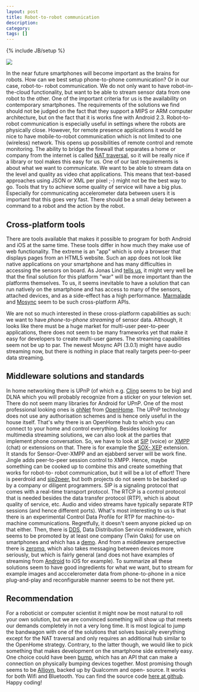 ```yaml
---
layout: post
title: Robot-to-robot communication
description: 
category: 
tags: []
---
```

{% include JB/setup %}

![](\[$dl-reference=/groups/10157/portlets/20/file-entries/23056/1.0.xml$\])

In
the near future smartphones will become important as the brains for robots.
How can we best setup phone-to-phone communication? Or in our case, robot-to-
robot communication. We do not only want to have robot-in-the-cloud
functionality, but want to be able to stream sensor data from one robot to the
other. One of the important criteria for us is the availability on
contemporary smartphones. The requirements of the solutions we find should not
be judged on the fact that they support a MIPS or ARM computer architecture,
but on the fact that it is works fine with Android 2.3. Robot-to-robot
communication is especially useful in settings where the robots are physically
close. However, for remote presence applications it would be nice to have
mobile-to-robot communication which is not limited to one (wireless) network.
This opens up possibilities of remote control and remote monitoring. The
ability to bridge the firewall that separates a home or company from the
internet is called [NAT traversal](http://en.wikipedia.org/wiki/NAT_traversal), so it will be really
nice if a library or tool makes this easy for us. One of our last requirements
is about what we want to communicate. We want to be able to stream data on the
level and quality as video chat applications. This means that text-based
approaches using JSON or XML per pixel ;-) might not be the best way to go.
Tools that try to achieve some quality of service will have a big plus.
Especially for communicating accelerometer data between users it is important
that this goes very fast. There should be a small delay between a command to a
robot and the action by the robot.

##  Cross-platform tools

There are tools available that makes it possible to program for both Android
and iOS at the same time. These tools differ in how much they make use of web
functionality. The extreme is an "app" which is only a browser that displays
pages from an HTML5 website. Such an app does not look like native
applications on your smartphone and has many difficulties in accessing the
sensors on board. As Jonas Lind [tells us](http://www.visionmobile.com/blog/2011/06/platform-x-how-cross-platform-tools-can-end-the-os-wars/), it might very well be that the final solution for
this platform "war" will be more important than the platforms themselves. To
us, it seems inevitable to have a solution that can run natively on the
smartphone and has access to many of the sensors, attached devices, and as a
side-effect has a high performance.
[Marmalade](http://www.madewithmarmalade.com/) and
[Mosync](http://www.mosync.com/) seem to be such cross-platform APIs.



We are not so much interested in these cross-platform capabilities as such: we
want to have _phone-to-phone streaming_ of sensor data. Although, it looks
like there must be a huge market for multi-user peer-to-peer applications,
there does not seem to be many frameworks yet that make it easy for developers
to create multi-user games. The streaming capabilities seem not be up to par.
The newest Mosync API (3.0.1) might have audio streaming now, but there is
nothing in place that really targets peer-to-peer data streaming.

##  Middleware solutions and standards

In home networking there is UPnP (of which e.g.
[Cling](http://4thline.org/projects/cling) seems to be big) and DLNA which you
will probably recognize from a sticker on your televion set. There do not seem
many libraries for Android for UPnP. One of the most professional looking ones
is [ohNet](http://www.openhome.org/wiki/OhNet) from
[OpenHome](http://openhome.org/). The UPnP technology does not use any
authorisation schemes and is hence only useful in the house itself. That's why
there is an OpenHome hub to which you can connect to your home and control
everything. Besides looking for multimedia streaming solutions, we can also
look at the parties that implement phone conversation. So, we have to look at
[SIP](http://en.wikipedia.org/wiki/Session_Initiation_Protocol) (voice) or [XMPP](http://en.wikipedia.org/wiki/Extensible_Messaging_and_Presence_Protocol) (chat) or extensions on that. There is for
example the [SOX- XEP](http://sensor.andrew.cmu.edu/xep/sox-xep.html)
extension. It stands for Sensor-Over-XMPP and an ejabberd server will be work
fine. Jingle adds peer-to-peer session control to XMPP. Hence, maybe something
can be cooked up to combine this and create something that works for robot-to-
robot communication, but it will be a lot of effort! There is peerdroid and
[sip2peer](http://code.google.com/p/sip2peer), but both projects do not seem
to be backed up by a company or diligent programmers. SIP is a signaling
protocol that comes with a real-time transport protocol. The RTCP is a control
protocol that is needed besides the data transfer protocol (RTP), which is
about quality of service, etc. Audio and video streams have typically separate
RTP sessions (and hence different ports). What's most interesting to us is
that there is an experimental Control Data Profile for RTP for machine-to-
machine communications. Regretfully, it doesn't seem anyone picked up on that
either. Then, there is
[DDS](http://en.wikipedia.org/wiki/Data_distribution_service), Data
Distribution Service middleware, which seems to be promoted by at least one
company (Twin Oaks) for use on smartphones and which has a
[demo](http://blogs.rti.com/2011/03/02/new-video-data-centric-integration-demo-android/). And from a middleware perspective there is
[zeromq](http://www.zeromq.org/), which also takes messaging between devices
more seriously, but which is fairly general (and does not have examples of
streaming from [Android](http://www.zeromq.org/build:android) to iOS for
example). To summarize all these solutions seem to have good ingredients for
what we want, but to stream for example images and acccelerometer data from
phone-to-phone in a nice plug-and-play and reconfigurable manner seems to be
not there yet.

##  Recommendation

For a roboticist or computer scientist it might now be most natural to roll
your own solution, but we are convinced something will show up that meets our
demands completely in not a very long time. It is most logical to jump the
bandwagon with one of the solutions that solves basically everything except
for the NAT traversal and only requires an additional hub similar to the
OpenHome strategy. Contrary, to the latter though, we would like to pick
something that makes development on the smartphone side extremely easy. One
choice could have been [bump](https://bu.mp/), which has an API that can make
a connection on physically bumping devices together. Most promising though
seems to be [Alljoyn](https://www.alljoyn.org/), backed up by Qualcomm and
open- source. It works for both Wifi and Bluetooth. You can find the source
code [here at github](http://alljoyn.github.com/build.html). Happy coding!


